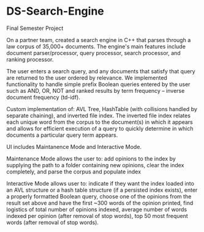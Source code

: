 # DS-Search-Engine
Final Semester Project

On a partner team, created a search engine in C++ that parses through a law corpus of 35,000+ documents. 
The engine's main features include document parser/processor, query processor, search processor, and ranking processor.

The user enters a search query, and any documents that satisfy that query are returned to the user ordered by relevance.
We implemented functionality to handle simple prefix Boolean queries entered by the user such as AND, OR, NOT and ranked results by term frequency – inverse document frequency (td-idf).

Custom implementation of:
AVL Tree, HashTable (with collisions handled by separate chaining), and inverted file index.
The inverted file index relates each unique word from the corpus to the document(s) in which it appears and allows for efficient execution of a query to quickly determine in which documents a particular query term appears.

UI includes Maintanence Mode and Interactive Mode.

Maintenance Mode allows the user to: add opinions to the index by supplying the path to a folder containing new opinions, clear the index completely, and parse the corpus and populate index

Interactive Mode allows user to: indicate if they want the index loaded into an AVL structure or a hash table structure (if a persisted index exists), enter a properly formatted Boolean query, choose one of the opinions from the result set above and have the first ~300 words of the opinion printed, find logistics of total number of opinions indexed, average number of words indexed per opinion (after removal of stop words), top 50 most frequent words (after removal of stop words).

